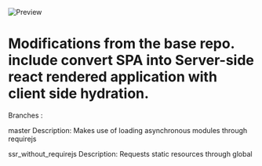 ![Preview](./.github/preview.gif)

# Modifications from the base repo. include convert SPA into Server-side react rendered application with client side hydration.

Branches :

master
Description: Makes use of loading asynchronous modules through requirejs

ssr_without_requirejs
Description: Requests static resources through global <script> tags. Loads React and ReactDOM as global object.


# How to Run

- To install the dependencies `npm run bootstrap`
- To Run the Layout Service `npm start`
- To Build the Fragments `npm run build:fragments`
- To Run the Fragments `npm run start:fragments`

## Fragments

- Common PORT : 8086
- Header PORT : 8087
- Promotion PORT : 8088
- Listing PORT : 8089
